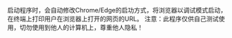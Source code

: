 启动程序时，会自动修改Chrome/Edge的启功方式，将浏览器以调试模式启动，在终端上打印用户在浏览器上打开的网页的URL。
注意：此程序仅供自己测试使用，切勿使用到他人的计算机上，尊重他人隐私！
